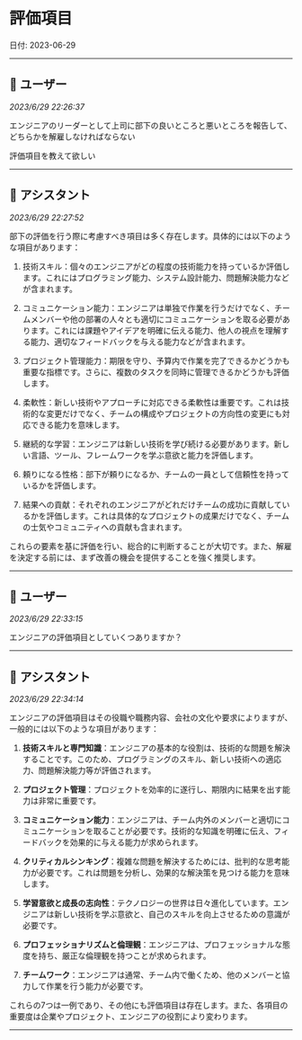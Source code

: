 # 評価項目

日付: 2023-06-29

---

## 👤 ユーザー
*2023/6/29 22:26:37*

エンジニアのリーダーとして上司に部下の良いところと悪いところを報告して、どちらかを解雇しなければならない

評価項目を教えて欲しい

---

## 🤖 アシスタント
*2023/6/29 22:27:52*

部下の評価を行う際に考慮すべき項目は多く存在します。具体的には以下のような項目があります：

1. 技術スキル：個々のエンジニアがどの程度の技術能力を持っているか評価します。これにはプログラミング能力、システム設計能力、問題解決能力などが含まれます。

2. コミュニケーション能力：エンジニアは単独で作業を行うだけでなく、チームメンバーや他の部署の人々とも適切にコミュニケーションを取る必要があります。これには課題やアイデアを明確に伝える能力、他人の視点を理解する能力、適切なフィードバックを与える能力などが含まれます。

3. プロジェクト管理能力：期限を守り、予算内で作業を完了できるかどうかも重要な指標です。さらに、複数のタスクを同時に管理できるかどうかも評価します。

4. 柔軟性：新しい技術やアプローチに対応できる柔軟性は重要です。これは技術的な変更だけでなく、チームの構成やプロジェクトの方向性の変更にも対応できる能力を意味します。

5. 継続的な学習：エンジニアは新しい技術を学び続ける必要があります。新しい言語、ツール、フレームワークを学ぶ意欲と能力を評価します。

6. 頼りになる性格：部下が頼りになるか、チームの一員として信頼性を持っているかを評価します。

7. 結果への貢献：それぞれのエンジニアがどれだけチームの成功に貢献しているかを評価します。これは具体的なプロジェクトの成果だけでなく、チームの士気やコミュニティへの貢献も含まれます。

これらの要素を基に評価を行い、総合的に判断することが大切です。また、解雇を決定する前には、まず改善の機会を提供することを強く推奨します。

---

## 👤 ユーザー
*2023/6/29 22:33:15*

エンジニアの評価項目としていくつありますか？

---

## 🤖 アシスタント
*2023/6/29 22:34:14*

エンジニアの評価項目はその役職や職務内容、会社の文化や要求によりますが、一般的には以下のような項目があります：

1. **技術スキルと専門知識**：エンジニアの基本的な役割は、技術的な問題を解決することです。このため、プログラミングのスキル、新しい技術への適応力、問題解決能力等が評価されます。

2. **プロジェクト管理**：プロジェクトを効率的に遂行し、期限内に結果を出す能力は非常に重要です。

3. **コミュニケーション能力**：エンジニアは、チーム内外のメンバーと適切にコミュニケーションを取ることが必要です。技術的な知識を明確に伝え、フィードバックを効果的に与える能力が求められます。

4. **クリティカルシンキング**：複雑な問題を解決するためには、批判的な思考能力が必要です。これは問題を分析し、効果的な解決策を見つける能力を意味します。

5. **学習意欲と成長の志向性**：テクノロジーの世界は日々進化しています。エンジニアは新しい技術を学ぶ意欲と、自己のスキルを向上させるための意識が必要です。

6. **プロフェッショナリズムと倫理観**：エンジニアは、プロフェッショナルな態度を持ち、厳正な倫理観を持つことが求められます。

7. **チームワーク**：エンジニアは通常、チーム内で働くため、他のメンバーと協力して作業を行う能力が必要です。

これらの7つは一例であり、その他にも評価項目は存在します。また、各項目の重要度は企業やプロジェクト、エンジニアの役割により変わります。

---
